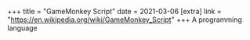 +++
title = "GameMonkey Script"
date = 2021-03-06
[extra]
link = "https://en.wikipedia.org/wiki/GameMonkey_Script"
+++
A programming language

